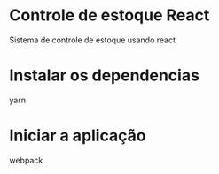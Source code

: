 # Controle de estoque React
Sistema de controle de estoque usando react

# Instalar os dependencias
yarn

# Iniciar a aplicação
webpack
